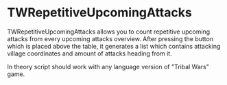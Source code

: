 # TWRepetitiveUpcomingAttacks
TWRepetitiveUpcomingAttacks allows you to count repetitive upcoming attacks from every upcoming attacks overview. After pressing the button which is placed above the table, it generates a list which contains attacking village coordinates and amount of attacks heading from it.

In theory script should work with any language version of "Tribal Wars" game.
